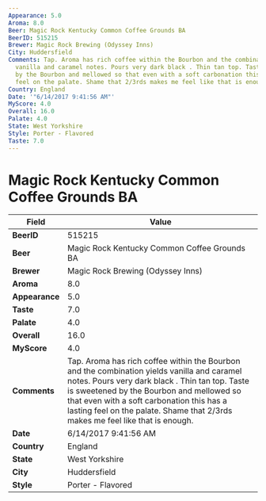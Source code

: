 ```yaml
---
Appearance: 5.0
Aroma: 8.0
Beer: Magic Rock Kentucky Common Coffee Grounds BA
BeerID: 515215
Brewer: Magic Rock Brewing (Odyssey Inns)
City: Huddersfield
Comments: Tap. Aroma has rich coffee within the Bourbon and the combination yields
  vanilla and caramel notes. Pours very dark black . Thin tan top. Taste is sweetened
  by the Bourbon and mellowed so that even with a soft carbonation this has a lasting
  feel on the palate. Shame that 2/3rds makes me feel like that is enough.
Country: England
Date: '"6/14/2017 9:41:56 AM"'
MyScore: 4.0
Overall: 16.0
Palate: 4.0
State: West Yorkshire
Style: Porter - Flavored
Taste: 7.0
---
```


# Magic Rock Kentucky Common Coffee Grounds BA

| Field         | Value |
|---------------|-------|
| **BeerID** | 515215 |
| **Beer** | Magic Rock Kentucky Common Coffee Grounds BA |
| **Brewer** | Magic Rock Brewing (Odyssey Inns) |
| **Aroma** | 8.0 |
| **Appearance** | 5.0 |
| **Taste** | 7.0 |
| **Palate** | 4.0 |
| **Overall** | 16.0 |
| **MyScore** | 4.0 |
| **Comments** | Tap. Aroma has rich coffee within the Bourbon and the combination yields vanilla and caramel notes. Pours very dark black . Thin tan top. Taste is sweetened by the Bourbon and mellowed so that even with a soft carbonation this has a lasting feel on the palate. Shame that 2/3rds makes me feel like that is enough. |
| **Date** | 6/14/2017 9:41:56 AM |
| **Country** | England |
| **State** | West Yorkshire |
| **City** | Huddersfield |
| **Style** | Porter - Flavored |
